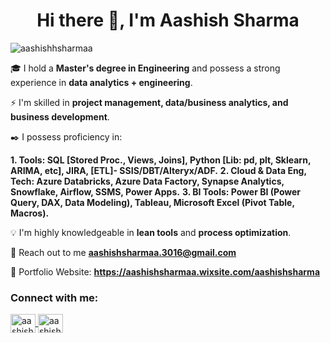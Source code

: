 <h1 align="center">Hi there 👋, I'm Aashish Sharma</h1>

<p align="left"> <img src="https://komarev.com/ghpvc/?username=aashishhsharmaa&label=Profile%20views&color=0e75b6&style=flat" alt="aashishhsharmaa" /> </p>

🎓 I hold a **Master's degree in Engineering** and possess a strong experience in **data analytics + engineering**.

⚡ I'm skilled in **project management, data/business analytics, and business development**.

✒️ I possess proficiency in:

   **1. Tools: SQL [Stored Proc., Views, Joins], Python [Lib: pd, plt, Sklearn, ARIMA, etc], JIRA, [ETL]- SSIS/DBT/Alteryx/ADF.**
   **2. Cloud & Data Eng, Tech: Azure Databricks, Azure Data Factory, Synapse Analytics, Snowflake, Airflow, SSMS, Power Apps.**
   **3. BI Tools: Power BI (Power Query, DAX, Data Modeling), Tableau, Microsoft Excel (Pivot Table, Macros).**
   
💡 I'm highly knowledgeable in **lean tools** and **process optimization**.

📧 Reach out to me **aashishsharmaa.3016@gmail.com**

📎 Portfolio Website: **https://aashishsharmaa.wixsite.com/aashishsharma**

### Connect with me: 
<p align="left">
<a href="https://www.linkedin.com/in/aashishsharma30" target="_blank">
  <img align="center" src="https://raw.githubusercontent.com/rahuldkjain/github-profile-readme-generator/master/src/images/icons/Social/linked-in-alt.svg" alt="aashishsharma30" height="30" width="40" />
</a>

  <a href="https://www.instagram.com/aashishhsharmaaa/" target="_blank">
  <img align="center" src="https://raw.githubusercontent.com/rahuldkjain/github-profile-readme-generator/master/src/images/icons/Social/instagram.svg" alt="aashishhsharmaaa" height="30" width="40" />
</a>


<!-- 
**AashishhSharmaa/AashishhSharmaa** is a ✨ _special_ ✨ repository because its `README.md` (this file) appears on your GitHub profile.

Here are some ideas to get you started:

- 🔭 I hold a master's degree in Industrial Engineering and possess a strong interest in data analytics.
- 🌱 I’m currently learning ...
- 👯 I’m looking to collaborate on ...
- 🤔 I’m looking for help with ...
- 💬 Ask me about ...
- 📫 How to reach me: ...
- 😄 Pronouns: ...
- ⚡ Fun fact: ...
-->
